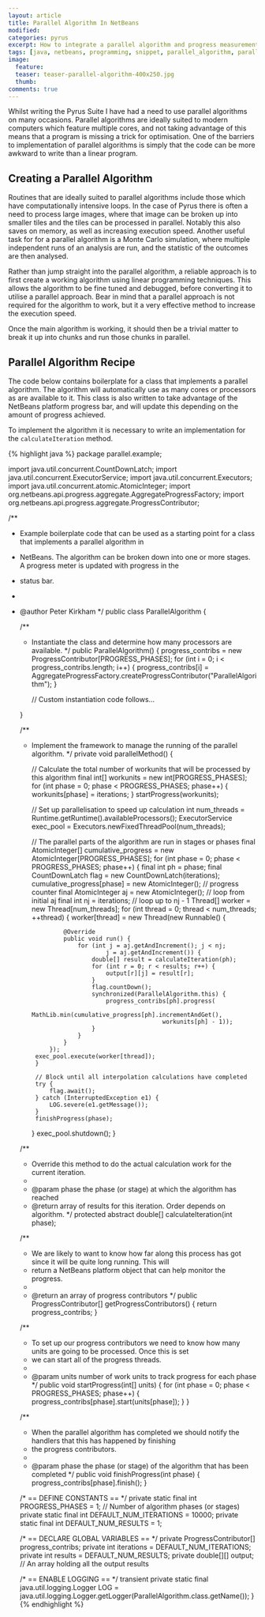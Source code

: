 ```yaml
---
layout: article
title: Parallel Algorithm In NetBeans
modified:
categories: pyrus
excerpt: How to integrate a parallel algorithm and progress measurements into a NetBeans platform application.
tags: [java, netbeans, programming, snippet, parallel_algorithm, parallel_processing, progress_handler, thread_handling]
image:
  feature: 
  teaser: teaser-parallel-algorithm-400x250.jpg
  thumb:
comments: true
---
```


Whilst writing the Pyrus Suite I have had a need to use parallel algorithms on many occasions. Parallel algorithms are ideally suited to modern computers which feature multiple cores, and not taking advantage of this means that a program is missing a trick for optimisation. One of the barriers to implementation of parallel algorithms is simply that the code can be more awkward to write than a linear program.

## Creating a Parallel Algorithm

Routines that are ideally suited to parallel algorithms include those which have computationally intensive loops. In the case of Pyrus there is often a need to process large images, where that image can be broken up into smaller tiles and the tiles can be processed in parallel. Notably this also saves on memory, as well as increasing execution speed. Another useful task for for a parallel algorithm is a Monte Carlo simulation, where multiple independent runs of an analysis are run, and the statistic of the outcomes are then analysed.

Rather than jump straight into the parallel algorithm, a reliable approach is to first create a working algorithm using linear programming techniques. This allows the algorithm to be fine tuned and debugged, before converting it to utilise a parallel approach. Bear in mind that a parallel approach is not required for the algorithm to work, but it a very effective method to increase the execution speed.

Once the main algorithm is working, it should then be a trivial matter to break it up into chunks and run those chunks in parallel.

## Parallel Algorithm Recipe

The code below contains boilerplate for a class that implements a parallel algorithm. The algorithm will automatically use as many cores or processors as are available to it. This class is also written to take advantage of the NetBeans platform progress bar, and will update this depending on the amount of progress achieved.

To implement the algorithm it is necessary to write an implementation for the <code>calculateIteration</code> method.

{% highlight java %}
package parallel.example;

import java.util.concurrent.CountDownLatch;
import java.util.concurrent.ExecutorService;
import java.util.concurrent.Executors;
import java.util.concurrent.atomic.AtomicInteger;
import org.netbeans.api.progress.aggregate.AggregateProgressFactory;
import org.netbeans.api.progress.aggregate.ProgressContributor;

/**
 * Example boilerplate code that can be used as a starting point for a class that implements a parallel algorithm in
 * NetBeans. The algorithm can be broken down into one or more stages. A progress meter is updated with progress in the
 * status bar.
 *
 * @author Peter Kirkham
 */
public class ParallelAlgorithm {

    /**
     * Instantiate the class and determine how many processors are available.
     */
    public ParallelAlgorithm() {
        progress_contribs = new ProgressContributor[PROGRESS_PHASES];
        for (int i = 0; i < progress_contribs.length; i++) {
            progress_contribs[i] = AggregateProgressFactory.createProgressContributor("ParallelAlgorithm");
        }

        // Custom instantiation code follows...
       
    }

    /**
     * Implement the framework to manage the running of the parallel algorithm.
     */
    private void parallelMethod() {
	
        // Calculate the total number of workunits that will be processed by this algorithm
        final int[] workunits = new int[PROGRESS_PHASES];
        for (int phase = 0; phase < PROGRESS_PHASES; phase++) {
            workunits[phase] = iterations;
        }
        startProgress(workunits);

        // Set up parallelisation to speed up calculation
        int num_threads = Runtime.getRuntime().availableProcessors();
        ExecutorService exec_pool = Executors.newFixedThreadPool(num_threads);
		
        // The parallel parts of the algorithm are run in stages or phases
        final AtomicInteger[] cumulative_progress = new AtomicInteger[PROGRESS_PHASES];
        for (int phase = 0; phase < PROGRESS_PHASES; phase++) {
			final int ph = phase;
			final CountDownLatch flag = new CountDownLatch(iterations);
			cumulative_progress[phase] = new AtomicInteger(); // progress counter
			final AtomicInteger aj = new AtomicInteger(); // loop from initial aj
			final int nj = iterations; // loop up to nj - 1
			Thread[] worker = new Thread[num_threads];
			for (int thread = 0; thread < num_threads; ++thread) {
				worker[thread] = new Thread(new Runnable() {

					@Override
					public void run() {
						for (int j = aj.getAndIncrement(); j < nj;
								j = aj.getAndIncrement()) {
							double[] result = calculateIteration(ph);
							for (int r = 0; r < results; r++) {
								output[r][j] = result[r];
							}
							flag.countDown();
							synchronized(ParallelAlgorithm.this) {
								progress_contribs[ph].progress(
										MathLib.min(cumulative_progress[ph].incrementAndGet(),
												workunits[ph] - 1));
							}
						}
					}
				});
			exec_pool.execute(worker[thread]);
			}

            // Block until all interpolation calculations have completed
            try {
                flag.await();
            } catch (InterruptedException e1) {
                LOG.severe(e1.getMessage());
            }
            finishProgress(phase);
        }
        exec_pool.shutdown();
    }

    /**
     * Override this method to do the actual calculation work for the current iteration.
     *
	 * @param phase the phase (or stage) at which the algorithm has reached
     * @return array of results for this iteration. Order depends on algorithm.
     */
    protected abstract double[] calculateIteration(int phase);
    
    /**
     * We are likely to want to know how far along this process has got since it will be quite long running. This will
     * return a NetBeans platform object that can help monitor the progress.
     *
     * @return an array of progress contributors
     */
    public ProgressContributor[] getProgressContributors() {
        return progress_contribs;
    }

    /**
     * To set up our progress contributors we need to know how many units are going to be processed. Once this is set
     * we can start all of the progress threads.
     *
     * @param units number of work units to track progress for each phase
     */
    public void startProgress(int[] units) {
        for (int phase = 0; phase < PROGRESS_PHASES; phase++) {
            progress_contribs[phase].start(units[phase]);
        }
    }

    /**
     * When the parallel algorithm has completed we should notify the handlers that this has happened by finishing
     * the progress contributors.
     * 
     * @param phase the phase (or stage) of the algorithm that has been completed
     */
    public void finishProgress(int phase) {
        progress_contribs[phase].finish();
    }

    /* == DEFINE CONSTANTS == */
    private static final int PROGRESS_PHASES = 1; // Number of algorithm phases (or stages)
    private static final int DEFAULT_NUM_ITERATIONS = 10000;
    private static final int DEFAULT_NUM_RESULTS = 1;

    /* == DECLARE GLOBAL VARIABLES == */
    private ProgressContributor[] progress_contribs;
    private int iterations = DEFAULT_NUM_ITERATIONS;
    private int results = DEFAULT_NUM_RESULTS;
    private double[][] output; // An array holding all the output results

    /* == ENABLE LOGGING == */
    transient private static final java.util.logging.Logger LOG
            = java.util.logging.Logger.getLogger(ParallelAlgorithm.class.getName());
}
{% endhighlight %}